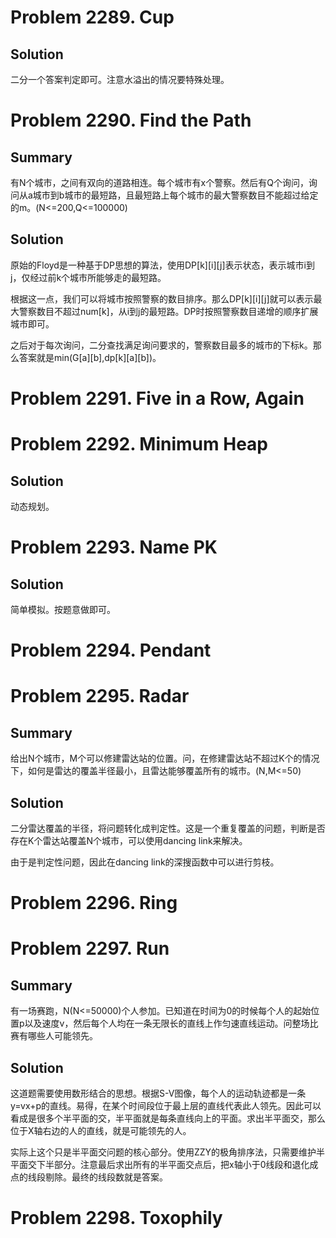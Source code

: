 # Problem 2289. Cup
## Solution
二分一个答案判定即可。注意水溢出的情况要特殊处理。

# Problem 2290. Find the Path
## Summary

有N个城市，之间有双向的道路相连。每个城市有x个警察。然后有Q个询问，询问从a城市到b城市的最短路，且最短路上每个城市的最大警察数目不能超过给定的m。(N<=200,Q<=100000)
## Solution

原始的Floyd是一种基于DP思想的算法，使用DP\[k\]\[i\]\[j\]表示状态，表示城市i到j，仅经过前k个城市所能够走的最短路。

根据这一点，我们可以将城市按照警察的数目排序。那么DP\[k\]\[i\]\[j\]就可以表示最大警察数目不超过num\[k\]，从i到j的最短路。DP时按照警察数目递增的顺序扩展城市即可。

之后对于每次询问，二分查找满足询问要求的，警察数目最多的城市的下标k。那么答案就是min(G\[a\]\[b\],dp\[k\]\[a\]\[b\])。

# Problem 2291. Five in a Row, Again
# Problem 2292. Minimum Heap
## Solution
动态规划。

# Problem 2293. Name PK
## Solution
简单模拟。按题意做即可。 

# Problem 2294. Pendant
# Problem 2295. Radar
## Summary

给出N个城市，M个可以修建雷达站的位置。问，在修建雷达站不超过K个的情况下，如何是雷达的覆盖半径最小，且雷达能够覆盖所有的城市。(N,M<=50)
## Solution

二分雷达覆盖的半径，将问题转化成判定性。这是一个重复覆盖的问题，判断是否存在K个雷达站覆盖N个城市，可以使用dancing link来解决。

由于是判定性问题，因此在dancing link的深搜函数中可以进行剪枝。

# Problem 2296. Ring
# Problem 2297. Run
## Summary
有一场赛跑，N(N<=50000)个人参加。已知道在时间为0的时候每个人的起始位置p以及速度v，然后每个人均在一条无限长的直线上作匀速直线运动。问整场比赛有哪些人可能领先。
## Solution

这道题需要使用数形结合的思想。根据S-V图像，每个人的运动轨迹都是一条y=vx+p的直线。易得，在某个时间段位于最上层的直线代表此人领先。因此可以看成是很多个半平面的交，半平面就是每条直线向上的平面。求出半平面交，那么位于X轴右边的人的直线，就是可能领先的人。

实际上这个只是半平面交问题的核心部分。使用ZZY的极角排序法，只需要维护半平面交下半部分。注意最后求出所有的半平面交点后，把x轴小于0线段和退化成点的线段剔除。最终的线段数就是答案。

# Problem 2298. Toxophily 

